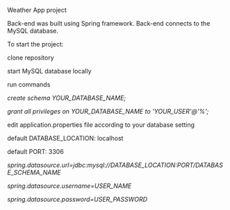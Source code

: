 Weather App project


Back-end was built using Spring framework.
Back-end connects to the MySQL database.


To start the project:


  clone repository


  start MySQL database locally
  
  

run commands

  _create schema YOUR_DATABASE_NAME;_
 
  _grant all privileges on YOUR_DATABASE_NAME to 'YOUR_USER'@'%';_




edit application.properties file according to your database setting

default DATABASE_LOCATION: localhost

default PORT: 3306

  _spring.datasource.url=jdbc:mysql://DATABASE_LOCATION:PORT/DATABASE_SCHEMA_NAME_

  _spring.datasource.username=USER_NAME_

  _spring.datasource.password=USER_PASSWORD_

